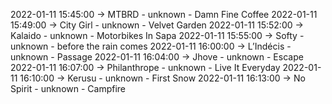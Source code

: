 2022-01-11 15:45:00 -> MTBRD - unknown - Damn Fine Coffee
2022-01-11 15:49:00 -> City Girl - unknown - Velvet Garden
2022-01-11 15:52:00 -> Kalaido - unknown - Motorbikes In Sapa
2022-01-11 15:55:00 -> Softy - unknown - before the rain comes
2022-01-11 16:00:00 -> L’Indécis - unknown - Passage
2022-01-11 16:04:00 -> Jhove - unknown - Escape
2022-01-11 16:07:00 -> Philanthrope - unknown - Live It Everyday
2022-01-11 16:10:00 -> Kerusu - unknown - First Snow
2022-01-11 16:13:00 -> No Spirit - unknown - Campfire
